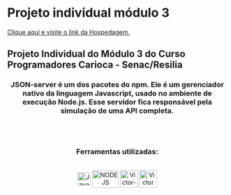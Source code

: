 # Projeto individual módulo 3 











<a href= "https://vituflix.onrender.com" target= "_blank">Clique aqui e visite o link da Hospedagem.</a>



<h2>Projeto Individual do Módulo 3 do Curso Programadores Carioca - Senac/Resilia</h2>

<h3 align="center">JSON-server é um dos pacotes do npm. Ele é um gerenciador nativo da linguagem Javascript, usado no ambiente de execução Node.js. Esse servidor
fica responsável pela simulação de uma API completa.</h3><br><br>

<h3 align="center">Ferramentas utilizadas:</h3>

<div style="display: inline_block" align = "center"><br>

  <img align="center" alt="JavaScript" height="30" width="30" src="https://cdn.jsdelivr.net/gh/devicons/devicon/icons/javascript/javascript-original.svg" />
  <img align="center" alt="NODE JS" height="40" width="60" src="https://upload.wikimedia.org/wikipedia/commons/thumb/d/d9/Node.js_logo.svg/2560px-Node.js_logo.svg.png"/>
  <img align="center" alt="Victor-GitHub" height="40" width="40" src="https://cdn-icons-png.flaticon.com/512/25/25231.png" />
  <img align="center" alt="Victor VsCode " height="40" width="40" src="https://cdn.icon-icons.com/icons2/2107/PNG/512/file_type_vscode_icon_130084.png" />
            
</div>
